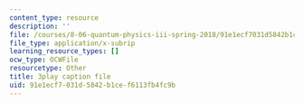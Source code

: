```yaml
---
content_type: resource
description: ''
file: /courses/8-06-quantum-physics-iii-spring-2018/91e1ecf7031d5842b1cef6113fb4fc9b_IqyTq4n1f2g.vtt
file_type: application/x-subrip
learning_resource_types: []
ocw_type: OCWFile
resourcetype: Other
title: 3play caption file
uid: 91e1ecf7-031d-5842-b1ce-f6113fb4fc9b
---
```


